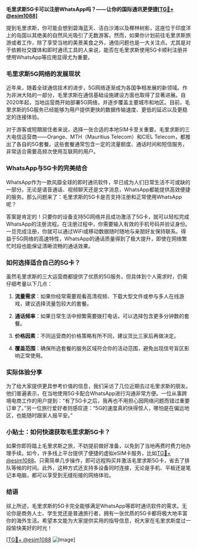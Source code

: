 **毛里求斯5G卡可以注册WhatsApp吗？——让你的国际通讯更便捷[[TG💪+ @esim1088](https://t.me/s/esim1088)]**

提到毛里求斯，你可能会想到碧海蓝天、洁白沙滩以及椰林树影，这座位于印度洋上的岛国以其绝美的自然风光吸引了无数游客。然而，如果你计划前往毛里求斯旅游或者工作，除了享受当地的美景美食之外，通信问题也是一大关注点。尤其是对于依赖社交媒体和即时通讯工具的人来说，能否在毛里求斯使用5G卡顺利注册并使用WhatsApp等应用显得尤为重要。

### 毛里求斯5G网络的发展现状

近年来，随着全球通信技术的进步，5G网络逐渐成为各国争相发展的新领域。作为非洲大陆的一部分，毛里求斯在通信基础设施建设方面也取得了显著进展。自2020年起，当地运营商开始部署5G网络，并逐步覆盖主要城市和地区。目前，毛里求斯的5G服务已经能够为用户提供更快的数据传输速度、更低的延迟以及更稳定的连接体验。

对于游客或短期居住者来说，选择一张合适的本地SIM卡至关重要。毛里求斯的三大电信运营商——Orange、MTH（Mauritius Telecom）和CIEL Telecom，都推出了各自的5G套餐。这些套餐通常包含一定的流量额度、通话时间和短信服务，非常适合需要高频次使用互联网的用户。

### WhatsApp与5G卡的完美结合

WhatsApp作为一款风靡全球的即时通讯软件，早已成为人们日常生活不可或缺的一部分。无论是语音通话、视频聊天还是文字消息，WhatsApp都能提供高效便捷的服务。那么问题来了：毛里求斯的5G卡是否支持注册和正常使用WhatsApp呢？

答案是肯定的！只要你的设备支持5G网络并且成功激活了5G卡，就可以轻松完成WhatsApp的注册流程。在注册过程中，你需要输入有效的手机号码并验证身份。一旦完成注册，你就可以通过WiFi或移动数据随时随地与亲朋好友保持联系。得益于5G网络的高速特性，WhatsApp的通话质量得到了极大提升，即使在网络繁忙时段也能保证清晰流畅的通话效果。

### 如何选择适合自己的5G卡？

虽然毛里求斯的三大运营商都提供了优质的5G服务，但具体到个人需求时，仍需仔细考量以下几点：

1. **流量需求**：如果你经常需要观看高清视频、下载大型文件或参与多人在线游戏，建议选择流量包较大的套餐。
   
2. **通话频率**：如果日常生活中频繁需要拨打电话，可以选择包含更多分钟数的套餐。

3. **价格因素**：不同运营商的价格策略有所不同，建议货比三家后再做决定。

4. **覆盖范围**：确保所选套餐的服务区域符合你的活动范围，避免出现信号盲区影响正常使用。

### 实际体验分享

为了给大家提供更具参考价值的信息，我们采访了几位近期去过毛里求斯的朋友。他们普遍表示，在当地使用5G卡配合WhatsApp进行沟通非常方便。一位从事跨境电商工作的用户提到：“有了5G卡之后，我再也不用担心因网络问题而错过重要订单了。”另一位旅行爱好者则感叹道：“5G的速度真的快得惊人，哪怕是在偏远地区，也能随时跟家人报平安。”

### 小贴士：如何快速获取毛里求斯5G卡？

如果你即将踏上毛里求斯之旅，不妨提前做好准备，以免到了当地再费时费力地办理手续。如今，许多线上平台提供了便捷的虚拟eSIM卡服务，比如[TG💪+ @esim1088](https://t.me/s/esim1088)。只需简单几步操作，即可远程购买并激活毛里求斯5G卡，省去了排队等候的时间。此外，这种方式还支持多设备同时连接，无论是手机、平板还是笔记本电脑，都可以享受到无缝衔接的网络体验。

### 结语

综上所述，毛里求斯的5G卡完全能够满足WhatsApp等即时通讯软件的需求。无论你是商务人士、学生党还是普通旅行者，拥有一张优质的5G卡都将极大地丰富你的海外生活。希望本文能为大家提供实用的指导信息，祝大家在毛里求斯度过一段愉快美好的时光！

[[TG💪+ @esim1088](https://t.me/s/esim1088) ![Image](https://i.postimg.cc/4NQfJmqS/Snipaste-2025-05-13-00-14-12.png)]